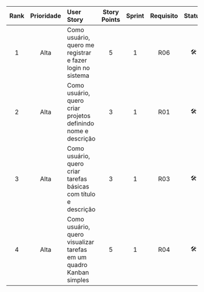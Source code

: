 | Rank | Prioridade | User Story | Story Points | Sprint | Requisito | Status |
|:----:|:----------:|:-----------|:------------:|:------:|:---------:|:------------:|
| 1 | Alta | Como usuário, quero me registrar e fazer login no sistema | 5 | 1 | R06 | 🛠️ |
| 2 | Alta | Como usuário, quero criar projetos definindo nome e descrição | 3 | 1 | R01 | 🛠️ |
| 3 | Alta | Como usuário, quero criar tarefas básicas com título e descrição | 3 | 1 | R03 | 🛠️ |
| 4 | Alta | Como usuário, quero visualizar tarefas em um quadro Kanban simples | 5 | 1 | R04 | 🛠️ |
